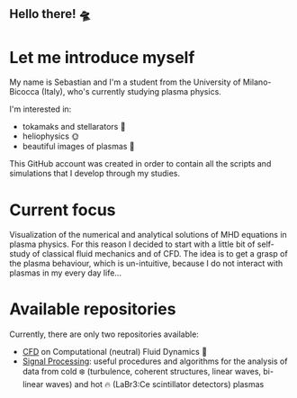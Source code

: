 ## Hello there! 🛸

# Let me introduce myself
My name is Sebastian and I'm a student from the University of Milano-Bicocca (Italy), who's currently studying plasma physics. 

I'm interested in:
- tokamaks and stellarators 🍩
- heliophysics 🌞
- beautiful images of plasmas 📸

This GitHub account was created in order to contain all the scripts and simulations that I develop through my studies. 

# Current focus
Visualization of the numerical and analytical solutions of MHD equations in plasma physics. For this reason I decided to start with a little bit of self-study of classical fluid mechanics and of CFD. The idea is to get a grasp of the plasma behaviour, which is un-intuitive, because I do not interact with plasmas in my every day life...

# Available repositories
Currently, there are only two repositories available:
- [CFD]([CFD](https://github.com/Grafton17/CFD)) on Computational (neutral) Fluid Dynamics 🌊
- [Signal Processing](https://github.com/Grafton17/Signal_Processing): useful procedures and algorithms for the analysis of data from cold ❄️ (turbulence, coherent structures, linear waves, bi-linear waves) and hot 🔥 (LaBr3:Ce scintillator detectors) plasmas 

<!--
**Grafton17/Grafton17** is a ✨ _special_ ✨ repository because its `README.md` (this file) appears on your GitHub profile.

Here are some ideas to get you started:

- 🔭 I’m currently working on ...
- 🌱 I’m currently learning ...
- 👯 I’m looking to collaborate on ...
- 🤔 I’m looking for help with ...
- 💬 Ask me about ...
- 📫 How to reach me: ...
- 😄 Pronouns: ...
- ⚡ Fun fact: ...
-->

